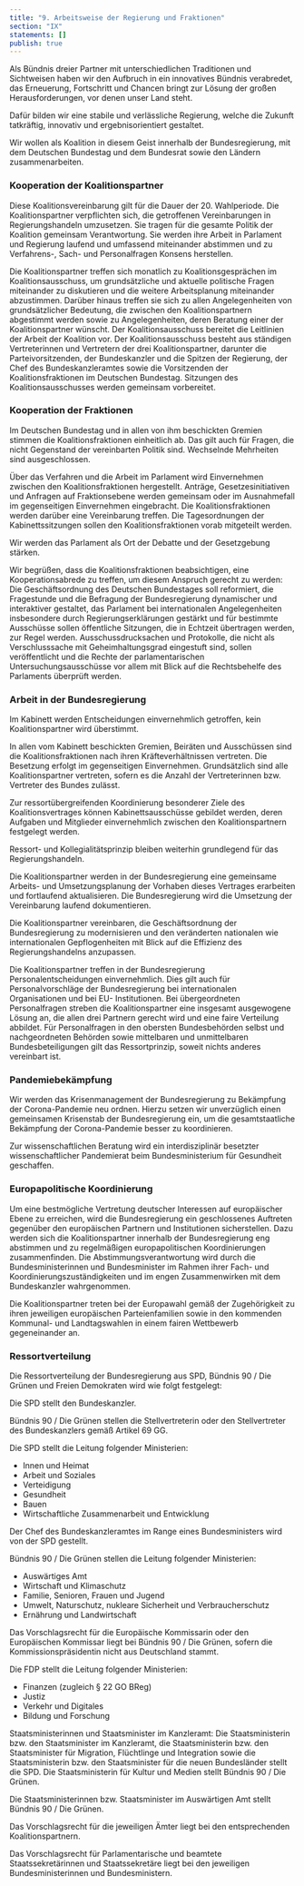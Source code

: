 ```yaml
---
title: "9. Arbeitsweise der Regierung und Fraktionen"
section: "IX"
statements: []
publish: true
---
```


Als Bündnis dreier Partner mit unterschiedlichen Traditionen und Sichtweisen haben wir den Aufbruch in ein innovatives Bündnis verabredet, das Erneuerung, Fortschritt und Chancen bringt zur Lösung der großen Herausforderungen, vor denen unser Land steht.

Dafür bilden wir eine stabile und verlässliche Regierung, welche die Zukunft tatkräftig, innovativ und ergebnisorientiert gestaltet.

Wir wollen als Koalition in diesem Geist innerhalb der Bundesregierung, mit dem Deutschen Bundestag und dem Bundesrat sowie den Ländern zusammenarbeiten.

### Kooperation der Koalitionspartner

Diese Koalitionsvereinbarung gilt für die Dauer der 20. Wahlperiode. Die Koalitionspartner verpflichten sich, die getroffenen Vereinbarungen in Regierungshandeln umzusetzen. Sie tragen für die gesamte Politik der Koalition gemeinsam Verantwortung. Sie werden ihre Arbeit in Parlament und Regierung laufend und umfassend miteinander abstimmen und zu Verfahrens-, Sach- und Personalfragen Konsens herstellen.

Die Koalitionspartner treffen sich monatlich zu Koalitionsgesprächen im Koalitionsausschuss, um grundsätzliche und aktuelle politische Fragen miteinander zu diskutieren und die weitere Arbeitsplanung miteinander abzustimmen. Darüber hinaus treffen sie sich zu allen Angelegenheiten von grundsätzlicher Bedeutung, die zwischen den Koalitionspartnern abgestimmt werden sowie zu Angelegenheiten, deren Beratung einer der Koalitionspartner wünscht. Der Koalitionsausschuss bereitet die Leitlinien der Arbeit der Koalition vor. Der Koalitionsausschuss besteht aus ständigen Vertreterinnen und Vertretern der drei Koalitionspartner, darunter die Parteivorsitzenden, der Bundeskanzler und die Spitzen der Regierung, der Chef des Bundeskanzleramtes sowie die Vorsitzenden der Koalitionsfraktionen im Deutschen Bundestag. Sitzungen des Koalitionsausschusses werden gemeinsam vorbereitet.

### Kooperation der Fraktionen

Im Deutschen Bundestag und in allen von ihm beschickten Gremien stimmen die Koalitionsfraktionen einheitlich ab. Das gilt auch für Fragen, die nicht Gegenstand der vereinbarten Politik sind. Wechselnde Mehrheiten sind ausgeschlossen.

Über das Verfahren und die Arbeit im Parlament wird Einvernehmen zwischen den Koalitionsfraktionen hergestellt. Anträge, Gesetzesinitiativen und Anfragen auf Fraktionsebene werden gemeinsam oder im Ausnahmefall im gegenseitigen Einvernehmen eingebracht. Die Koalitionsfraktionen werden darüber eine Vereinbarung treffen. Die Tagesordnungen der Kabinettssitzungen sollen den Koalitionsfraktionen vorab mitgeteilt werden.

Wir werden das Parlament als Ort der Debatte und der Gesetzgebung stärken.

Wir begrüßen, dass die Koalitionsfraktionen beabsichtigen, eine Kooperationsabrede zu treffen, um diesem Anspruch gerecht zu werden: Die Geschäftsordnung des Deutschen Bundestages soll reformiert, die Fragestunde und die Befragung der Bundesregierung dynamischer und interaktiver gestaltet, das Parlament bei internationalen Angelegenheiten insbesondere durch Regierungserklärungen gestärkt und für bestimmte Ausschüsse sollen öffentliche Sitzungen, die in Echtzeit übertragen werden, zur Regel werden. Ausschussdrucksachen und Protokolle, die nicht als Verschlusssache mit Geheimhaltungsgrad eingestuft sind, sollen veröffentlicht und die Rechte der parlamentarischen Untersuchungsausschüsse vor allem mit Blick auf die Rechtsbehelfe des Parlaments überprüft werden.

### Arbeit in der Bundesregierung

Im Kabinett werden Entscheidungen einvernehmlich getroffen, kein Koalitionspartner wird überstimmt.

In allen vom Kabinett beschickten Gremien, Beiräten und Ausschüssen sind die Koalitionsfraktionen nach ihren Kräfteverhältnissen vertreten. Die Besetzung erfolgt im gegenseitigen Einvernehmen. Grundsätzlich sind alle Koalitionspartner vertreten, sofern es die Anzahl der Vertreterinnen bzw. Vertreter des Bundes zulässt.

Zur ressortübergreifenden Koordinierung besonderer Ziele des Koalitionsvertrages können Kabinettsausschüsse gebildet werden, deren Aufgaben und Mitglieder einvernehmlich zwischen den Koalitionspartnern festgelegt werden.

Ressort- und Kollegialitätsprinzip bleiben weiterhin grundlegend für das Regierungshandeln.

Die Koalitionspartner werden in der Bundesregierung eine gemeinsame Arbeits- und Umsetzungsplanung der Vorhaben dieses Vertrages erarbeiten und fortlaufend aktualisieren. Die Bundesregierung wird die Umsetzung der Vereinbarung laufend dokumentieren.

Die Koalitionspartner vereinbaren, die Geschäftsordnung der Bundesregierung zu modernisieren und den veränderten nationalen wie internationalen Gepflogenheiten mit Blick auf die Effizienz des Regierungshandelns anzupassen.

Die Koalitionspartner treffen in der Bundesregierung Personalentscheidungen einvernehmlich. Dies gilt auch für Personalvorschläge der Bundesregierung bei internationalen Organisationen und bei EU- Institutionen. Bei übergeordneten Personalfragen streben die Koalitionspartner eine insgesamt ausgewogene Lösung an, die allen drei Partnern gerecht wird und eine faire Verteilung abbildet. Für Personalfragen in den obersten Bundesbehörden selbst und nachgeordneten Behörden sowie mittelbaren und unmittelbaren Bundesbeteiligungen gilt das Ressortprinzip, soweit nichts anderes vereinbart ist.

### Pandemiebekämpfung

Wir werden das Krisenmanagement der Bundesregierung zu Bekämpfung der Corona-Pandemie neu ordnen. Hierzu setzen wir unverzüglich einen gemeinsamen Krisenstab der Bundesregierung ein, um die gesamtstaatliche Bekämpfung der Corona-Pandemie besser zu koordinieren.

Zur wissenschaftlichen Beratung wird ein interdisziplinär besetzter wissenschaftlicher Pandemierat beim Bundesministerium für Gesundheit geschaffen.

### Europapolitische Koordinierung

Um eine bestmögliche Vertretung deutscher Interessen auf europäischer Ebene zu erreichen, wird die Bundesregierung ein geschlossenes Auftreten gegenüber den europäischen Partnern und Institutionen sicherstellen. Dazu werden sich die Koalitionspartner innerhalb der Bundesregierung eng abstimmen und zu regelmäßigen europapolitischen Koordinierungen zusammenfinden. Die Abstimmungsverantwortung wird durch die Bundesministerinnen und Bundesminister im Rahmen ihrer Fach- und Koordinierungszuständigkeiten und im engen Zusammenwirken mit dem Bundeskanzler wahrgenommen.

Die Koalitionspartner treten bei der Europawahl gemäß der Zugehörigkeit zu ihren jeweiligen europäischen Parteienfamilien sowie in den kommenden Kommunal- und Landtagswahlen in einem fairen Wettbewerb gegeneinander an.

### Ressortverteilung

Die Ressortverteilung der Bundesregierung aus SPD, Bündnis 90 / Die Grünen und Freien Demokraten wird wie folgt festgelegt:

Die SPD stellt den Bundeskanzler.

Bündnis 90 / Die Grünen stellen die Stellvertreterin oder den Stellvertreter des Bundeskanzlers gemäß Artikel 69 GG.

Die SPD stellt die Leitung folgender Ministerien:

- Innen und Heimat
- Arbeit und Soziales
- Verteidigung
- Gesundheit
- Bauen
- Wirtschaftliche Zusammenarbeit und Entwicklung

Der Chef des Bundeskanzleramtes im Range eines Bundesministers wird von der SPD gestellt.

Bündnis 90 / Die Grünen stellen die Leitung folgender Ministerien:

- Auswärtiges Amt
- Wirtschaft und Klimaschutz
- Familie, Senioren, Frauen und Jugend
- Umwelt, Naturschutz, nukleare Sicherheit und Verbraucherschutz
- Ernährung und Landwirtschaft

Das Vorschlagsrecht für die Europäische Kommissarin oder den Europäischen Kommissar liegt bei Bündnis 90 / Die Grünen, sofern die Kommissionspräsidentin nicht aus Deutschland stammt.

Die FDP stellt die Leitung folgender Ministerien:

- Finanzen (zugleich § 22 GO BReg)
- Justiz
- Verkehr und Digitales
- Bildung und Forschung

Staatsministerinnen und Staatsminister im Kanzleramt: Die Staatsministerin bzw. den Staatsminister im Kanzleramt, die Staatsministerin bzw. den Staatsminister für Migration, Flüchtlinge und Integration sowie die Staatsministerin bzw. den Staatsminister für die neuen Bundesländer stellt die SPD. Die Staatsministerin für Kultur und Medien stellt Bündnis 90 / Die Grünen.

Die Staatsministerinnen bzw. Staatsminister im Auswärtigen Amt stellt Bündnis 90 / Die Grünen.

Das Vorschlagsrecht für die jeweiligen Ämter liegt bei den entsprechenden Koalitionspartnern.

Das Vorschlagsrecht für Parlamentarische und beamtete Staatssekretärinnen und Staatssekretäre liegt bei den jeweiligen Bundesministerinnen und Bundesministern.
